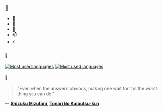 ### 👋

- 🔭
- 🌱
- 💬
- 📫
- ⚡

#### 🧏

[![Most used languages](https://github-readme-stats-aynah.vercel.app/api/top-langs/?username=aynh&theme=solarized-dark&langs_count=6&layout=compact&hide_title=true)](https://github.com/anuraghazra/github-readme-stats#gh-dark-mode-only)
[![Most used languages](https://github-readme-stats-aynah.vercel.app/api/top-langs/?username=aynh&theme=solarized-light&langs_count=6&layout=compact&hide_title=true)](https://github.com/anuraghazra/github-readme-stats#gh-light-mode-only)

#### 💬

> "Even when the answer’s obvious, making one wait for it is the worst thing you can do."

&mdash; [**Shizuku Mizutani**](https://myanimelist.net/character.php?q=Shizuku%20Mizutani&cat=character), [**Tonari No Kaibutsu-kun**](https://myanimelist.net/search/all?q=Tonari%20No%20Kaibutsu-kun&cat=all)
